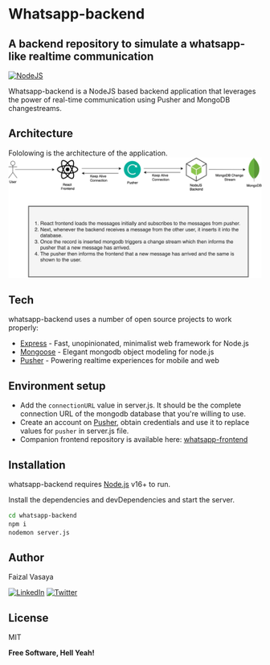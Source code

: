 # Whatsapp-backend

## A backend repository to simulate a whatsapp-like realtime communication

[![NodeJS](https://img.shields.io/badge/Node.js-339933?style=for-the-badge&logo=nodedotjs&logoColor=white)](https://img.shields.io/badge/Node.js-339933?style=for-the-badge&logo=nodedotjs&logoColor=white)

Whatsapp-backend is a NodeJS based backend application that leverages the power of real-time communication using Pusher and MongoDB changestreams.

## Architecture

Fololowing is the architecture of the application.
[![Architecure Diagram](https://github.com/faizvasaya/whatsapp-backend/blob/master/chat-application-architecture.jpg?raw=true)](https://github.com/faizvasaya/whatsapp-backend/blob/master/chat-application-architecture.jpg?raw=true)

## Tech

whatsapp-backend uses a number of open source projects to work properly:

- [Express] - Fast, unopinionated, minimalist web framework for Node.js
- [Mongoose] - Elegant mongodb object modeling for node.js
- [Pusher] - Powering realtime experiences for mobile and web

## Environment setup

- Add the `connectionURL` value in server.js. It should be the complete connection URL of the mongodb database that you're willing to use.
- Create an account on [Pusher], obtain credentials and use it to replace values for `pusher` in server.js file.
- Companion frontend repository is available here: [whatsapp-frontend](https://github.com/faizvasaya/whatsapp-frontend)

## Installation

whatsapp-backend requires [Node.js](https://nodejs.org/) v16+ to run.

Install the dependencies and devDependencies and start the server.

```sh
cd whatsapp-backend
npm i
nodemon server.js
```

## Author

Faizal Vasaya

[![LinkedIn](https://img.shields.io/badge/LinkedIn-0077B5?style=for-the-badge&logo=linkedin&logoColor=white)](https://www.linkedin.com/in/faizalvasaya/) [![Twitter](https://img.shields.io/badge/Twitter-1DA1F2?style=for-the-badge&logo=twitter&logoColor=white)](https://twitter.com/FaizalVasaya)

## License

MIT

**Free Software, Hell Yeah!**

[//]: # "These are reference links used in the body of this note and get stripped out when the markdown processor does its job. There is no need to format nicely because it shouldn't be seen. Thanks SO - http://stackoverflow.com/questions/4823468/store-comments-in-markdown-syntax"
[pusher]: https://pusher.com/
[express]: http://expressjs.com
[mongoose]: https://mongoosejs.com/
